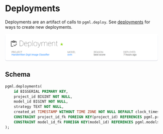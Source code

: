 # Deployments

Deployments are an artifact of calls to `pgml.deploy`. See [deployments](../guides/deployments/) for ways to create new deployments.

![Deployment](../images/deployment.png)

## Schema

```sql linenums="1"
pgml.deployments(
	id BIGSERIAL PRIMARY KEY,
	project_id BIGINT NOT NULL,
	model_id BIGINT NOT NULL,
	strategy TEXT NOT NULL,
	created_at TIMESTAMP WITHOUT TIME ZONE NOT NULL DEFAULT clock_timestamp(),
	CONSTRAINT project_id_fk FOREIGN KEY(project_id) REFERENCES pgml.projects(id),
	CONSTRAINT model_id_fk FOREIGN KEY(model_id) REFERENCES pgml.models(id)
);
```
